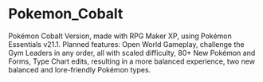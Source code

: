 # Pokemon_Cobalt
Pokémon Cobalt Version, made with RPG Maker XP, using Pokémon Essentials v21.1. Planned features: Open World Gameplay, challenge the Gym Leaders in any order, all with scaled difficulty, 80+ New Pokémon and Forms, Type Chart edits, resulting in a more balanced experience, two new balanced and lore-friendly Pokémon types.
